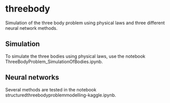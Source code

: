 # threebody
Simulation of the three body problem using physical laws and three different neural network methods.

## Simulation
To simulate the three bodies using physical laws, use the notebook ThreeBodyProblem_SimulationOfBodies.ipynb.

## Neural networks
Several methods are tested in the notebook structuredthreebodyproblemmodelling-kaggle.ipynb.